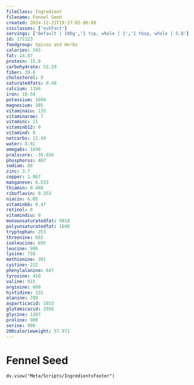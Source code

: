 ```yaml
---
fileClass: Ingredient
filename: Fennel Seed
created: 2024-12-21T19:27:02-06:00
cssclasses: ['nutFact']
servings: ['Default | 100g','1 tsp, whole | 2','1 tbsp, whole | 5.8']
id: 171323
foodgroup: Spices and Herbs
calories: 345
fat: 14.87
protein: 15.8
carbohydrate: 52.29
fiber: 39.8
cholesterol: 0
saturatedfats: 0.48
calcium: 1196
iron: 18.54
potassium: 1694
magnesium: 385
vitaminaiu: 135
vitaminarae: 7
vitaminc: 21
vitaminb12: 0
vitamind: 0
netcarbs: 12.49
water: 8.81
omega6s: 1690
pralscore: -35.656
phosphorus: 487
sodium: 88
zinc: 3.7
copper: 1.067
manganese: 6.533
thiamin: 0.408
riboflavin: 0.353
niacin: 6.05
vitaminb6: 0.47
retinol: 0
vitamindiu: 0
monounsaturatedfat: 9910
polyunsaturatedfat: 1690
tryptophan: 253
threonine: 602
isoleucine: 695
leucine: 996
lysine: 758
methionine: 301
cystine: 222
phenylalanine: 647
tyrosine: 410
valine: 915
arginine: 680
histidine: 331
alanine: 789
asparticacid: 1833
glutamicacid: 2956
glycine: 1107
proline: 900
serine: 900
200calorieweight: 57.971
---
```


# Fennel Seed

```dataviewjs
dv.view("Meta/Scripts/IngredientsFooter")
```